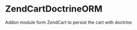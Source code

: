 ZendCartDoctrineORM
=================

Addon module form ZendCart to persist the cart with doctrine

